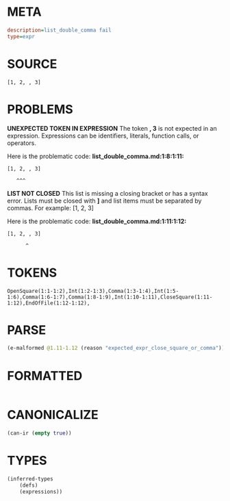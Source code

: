 # META
~~~ini
description=list_double_comma fail
type=expr
~~~
# SOURCE
~~~roc
[1, 2, , 3]
~~~
# PROBLEMS
**UNEXPECTED TOKEN IN EXPRESSION**
The token **, 3** is not expected in an expression.
Expressions can be identifiers, literals, function calls, or operators.

Here is the problematic code:
**list_double_comma.md:1:8:1:11:**
```roc
[1, 2, , 3]
```
       ^^^


**LIST NOT CLOSED**
This list is missing a closing bracket or has a syntax error.
Lists must be closed with **]** and list items must be separated by commas.
For example:     [1, 2, 3]

Here is the problematic code:
**list_double_comma.md:1:11:1:12:**
```roc
[1, 2, , 3]
```
          ^


# TOKENS
~~~zig
OpenSquare(1:1-1:2),Int(1:2-1:3),Comma(1:3-1:4),Int(1:5-1:6),Comma(1:6-1:7),Comma(1:8-1:9),Int(1:10-1:11),CloseSquare(1:11-1:12),EndOfFile(1:12-1:12),
~~~
# PARSE
~~~clojure
(e-malformed @1.11-1.12 (reason "expected_expr_close_square_or_comma"))
~~~
# FORMATTED
~~~roc

~~~
# CANONICALIZE
~~~clojure
(can-ir (empty true))
~~~
# TYPES
~~~clojure
(inferred-types
	(defs)
	(expressions))
~~~
